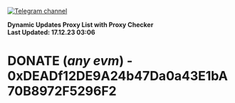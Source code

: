 [![Telegram channel](https://img.shields.io/endpoint?url=https://runkit.io/damiankrawczyk/telegram-badge/branches/master?url=https://t.me/n4z4v0d)](https://t.me/n4z4v0d) 

**Dynamic Updates Proxy List with Proxy Checker**  
**Last Updated: 17.12.23 03:06**

# DONATE (_any evm_) - 0xDEADf12DE9A24b47Da0a43E1bA70B8972F5296F2
